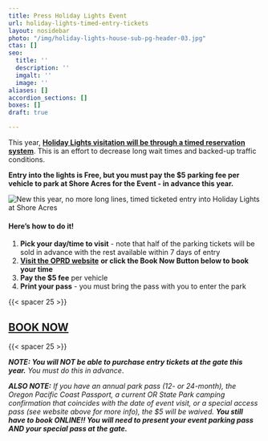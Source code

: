```yaml
---
title: Press Holiday Lights Event
url: holiday-lights-timed-entry-tickets
layout: nosidebar
photo: "/img/holiday-lights-house-sub-pg-header-03.jpg"
ctas: []
seo:
  title: ''
  description: ''
  imgalt: ''
  image: ''
aliases: []
accordion_sections: []
boxes: []
draft: true

---
```

This year, [**Holiday Lights visitation will be through a timed reservation system**](https://oregonstateparks.reserveamerica.com/tourParkDetail.do?contractCode=OR&parkId=402381). This is an effort to decrease long wait times and backed-up traffic conditions.

**Entry into the lights is Free, but you must pay the $5 parking fee per vehicle to park at Shore Acres for the Event - in advance this year.**

![New this year, no more long lines, timed ticketed entry into Holiday Lights at Shore Acres](/img/no-more-lines-graphic.png)

#### Here’s how to do it!

1. **Pick your day/time to visit** - note that half of the parking tickets will be sold in advance with the rest available within 7 days of entry
2. [**Visit the OPRD website**](https://oregonstateparks.reserveamerica.com/tourParkDetail.do?contractCode=OR&parkId=402381) **or click the Book Now Button below to book your time**
3. **Pay the $5 fee** per vehicle
4. **Print your pass** - you must bring the pass with you to enter the park

{{< spacer 25 >}}

## <a href="https://oregonstateparks.reserveamerica.com/tourParkDetail.do?contractCode=OR&parkId=402381" class="learn-more-anywhere-btn">BOOK NOW</a>

{{< spacer 25 >}}

**_NOTE: You will NOT be able to purchase entry tickets at the gate this year._** _You must do this in advance_.

**_ALSO NOTE:_** _If you have an annual park pass (12- or 24-month), the Oregon Pacific Coast Passport, a current OR State Park camping confirmation that coincides with the date of event visit, or a special access pass (see website above for more info), the $5 will be waived. **You still have to book ONLINE!! You will need to present your event parking pass AND your special pass at the gate.**_